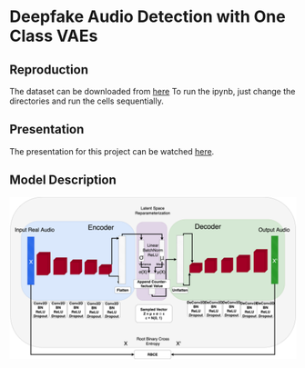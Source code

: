 # Deepfake Audio Detection with One Class VAEs 

## Reproduction
The dataset can be downloaded from [here](https://www.asvspoof.org/index2019.html)
To run the ipynb, just change the directories and run the cells sequentially.

## Presentation
The presentation for this project can be watched [here](https://www.youtube.com/watch?v=m44fEsZHE5w&list=PLp-0K3kfddPw0hVKPZa5JJL9fqLn_mUjO&index=24).

## Model Description
<img src = "model.png?raw=true">
